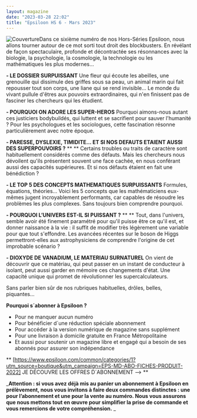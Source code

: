 ```yaml
---
layout: magazine
date: "2023-03-28 22:02"
title: "Epsiloon HS 6 - Mars 2023"
---
```

![Couverture](/img/epsiloon-20fevrier2023.jpg)Dans ce sixième numéro de nos Hors-Séries Epsiloon, nous allons tourner autour de ce mot sorti tout droit des blockbusters. En révélant de façon spectaculaire, profonde et décontractée ses résonnances avec la biologie, la psychologie, la cosmologie, la technologie ou les mathématiques les plus modernes…

**- LE DOSSIER SURPUISSANT**  Une fleur qui écoute les abeilles, une grenouille qui dissimule des griffes sous sa peau, un animal marin qui fait repousser tout son corps, une liane qui se rend invisible... Le monde du vivant pullule d'êtres aux pouvoirs extraordinaires, qui n'en finissent pas de fasciner les chercheurs qui les étudient.

**- POURQUOI ON ADORE LES SUPER-HEROS**  Pourquoi aimons-nous autant ces justiciers bodybuildés, qui luttent et se sacrifient pour sauver l'humanité ? Pour les psychologues et les sociologues, cette fascination résonne particulièrement avec notre époque.

**- PARESSE, DYSLEXIE, TIMIDITE… ET SI NOS DEFAUTS ETAIENT AUSSI DES SUPERPOUVOIRS ?** ** ** Certains troubles ou traits de caractère sont habituellement considérés comme des défauts. Mais les chercheurs nous dévoilent qu'ils présentent souvent une face cachée, en nous conférant aussi des capacités supérieures. Et si nos défauts étaient en fait une bénédiction ?

**- LE TOP 5 DES CONCEPTS MATHEMATIQUES SURPUISSANTS**  Formules, équations, théories... Voici les 5 concepts que les mathématiciens eux-mêmes jugent incroyablement performants, car capables de résoudre les problèmes les plus complexes. Sans toujours bien comprendre pourquoi.

**- POURQUOI L’UNIVERS EST-IL SI PUISSANT ?** ** ** Tout, dans l'univers, semble avoir été finement paramétré pour qu'il puisse être ce qu'il est, et donner naissance à la vie : il suffit de modifier très légèrement une variable pour que tout s'effondre. Les avancées récentes sur le boson de Higgs permettront-elles aux astrophysiciens de comprendre l'origine de cet improbable scénario ?

**- DIOXYDE DE VANADIUM, LE MATERIAU SURNATUREL**  On vient de découvrir que ce matériau, qui peut passer en un instant de conducteur à isolant, peut aussi garder en mémoire ces changements d'état. Une capacité unique qui promet de révolutionner les supercalculateurs. 

Sans parler bien sûr de nos rubriques habituelles, drôles, belles, piquantes…

 

**Pourquoi s´abonner à Epsiloon ?** 
* Pour ne manquer aucun numéro  
* Pour bénéficier d´une réduction spéciale abonnement  
* Pour accéder à la version numérique de magazine sans supplément  
* Pour une livraison à domicile gratuite en France Métropolitaine  
* Et aussi pour soutenir un magazine libre et engagé qui a besoin de ses abonnés pour assurer son indépendance   


** [https://www.epsiloon.com/common/categories/1?utm_source=boutique&utm_campaign=EPS-MD-ABO-FICHES-PRODUIT-2022] JE DÉCOUVRE LES OFFRES D´ABONNEMENT --> ** 

 

_**Attention : si vous avez déjà mis au panier un abonnement à Epsiloon en prélèvement, nous vous invitons à faire deux commandes distinctes : une pour l’abonnement et une pour la vente au numéro. Nous vous assurons que nous mettons tout en œuvre pour simplifier la prise de commande et vous remercions de votre compréhension.** _
